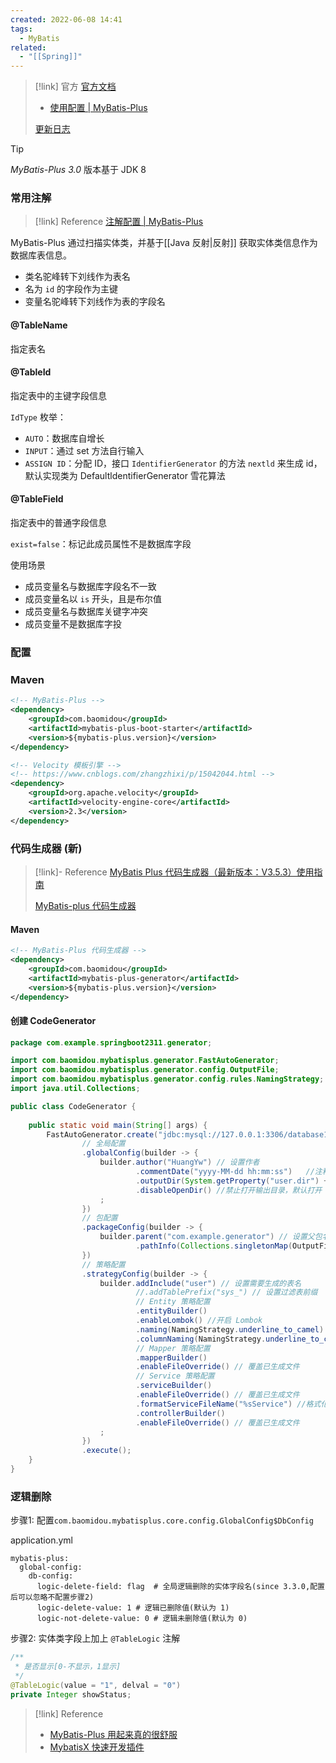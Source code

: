 ```yaml
---
created: 2022-06-08 14:41
tags:
  - MyBatis
related:
  - "[[Spring]]"
---
```

> [!link] 官方
> [官方文档](https://baomidou.com/)
> - [使用配置 | MyBatis-Plus](https://baomidou.com/reference/)
> 
> [更新日志](https://github.com/baomidou/mybatis-plus/blob/3.0/CHANGELOG.md)

> [!tip] 
> *MyBatis-Plus 3.0* 版本基于 JDK 8

### 常用注解

> [!link] Reference
> [注解配置 | MyBatis-Plus](https://baomidou.com/reference/annotation/)

MyBatis-Plus 通过扫描实体类，并基于[[Java 反射|反射]] 获取实体类信息作为数据库表信息。
- 类名驼峰转下刘线作为表名
- 名为 `id` 的字段作为主键
- 变量名驼峰转下刘线作为表的字段名

#### @TableName

指定表名

#### @TableId

指定表中的主键字段信息

`IdType` 枚举：
- `AUTO`：数据库自增长
- `INPUT`：通过 set 方法自行输入
- `ASSIGN ID`：分配 ID，接口 `IdentifierGenerator` 的方法 `nextld` 来生成 id，默认实现类为 DefaultldentifierGenerator 雪花算法

#### @TableField

指定表中的普通字段信息

`exist=false`：标记此成员属性不是数据库字段

使用场景
- 成员变量名与数据库字段名不一致
- 成员变量名以 `is` 开头，且是布尔值
- 成员变量名与数据库关键字冲突
- 成员变量不是数据库字投

### 配置



### Maven

```xml
<!-- MyBatis-Plus -->  
<dependency>  
    <groupId>com.baomidou</groupId>  
    <artifactId>mybatis-plus-boot-starter</artifactId>  
    <version>${mybatis-plus.version}</version>  
</dependency>

<!-- Velocity 模板引擎 -->  
<!-- https://www.cnblogs.com/zhangzhixi/p/15042044.html -->  
<dependency>  
    <groupId>org.apache.velocity</groupId>  
    <artifactId>velocity-engine-core</artifactId>  
    <version>2.3</version>  
</dependency>
```

### 代码生成器 (新)

> [!link]- Reference 
> [MyBatis Plus 代码生成器（最新版本：V3.5.3）使用指南](https://juejin.cn/post/7153855035896512526)
> 
> [MyBatis-plus 代码生成器](https://blog.csdn.net/weixin_44153921/article/details/121437088)

#### Maven

```xml
<!-- MyBatis-Plus 代码生成器 -->  
<dependency>  
    <groupId>com.baomidou</groupId>  
    <artifactId>mybatis-plus-generator</artifactId>  
    <version>${mybatis-plus.version}</version>  
</dependency>
```

#### 创建 CodeGenerator

```java
package com.example.springboot2311.generator;  

import com.baomidou.mybatisplus.generator.FastAutoGenerator;  
import com.baomidou.mybatisplus.generator.config.OutputFile;  
import com.baomidou.mybatisplus.generator.config.rules.NamingStrategy;  
import java.util.Collections;  

public class CodeGenerator {  
  
    public static void main(String[] args) {  
        FastAutoGenerator.create("jdbc:mysql://127.0.0.1:3306/database1123?useUnicode=true&characterEncoding=utf-8&useSSL=false&serverTimezone=Asia/Shanghai", "root", "12345")  
                // 全局配置  
                .globalConfig(builder -> {  
                    builder.author("HuangYw") // 设置作者  
                            .commentDate("yyyy-MM-dd hh:mm:ss")   //注释日期  
                            .outputDir(System.getProperty("user.dir") + "/src/main/java") // 指定输出目录  
                            .disableOpenDir() //禁止打开输出目录，默认打开  
                    ;  
                })  
                // 包配置  
                .packageConfig(builder -> {  
                    builder.parent("com.example.generator") // 设置父包名  
                            .pathInfo(Collections.singletonMap(OutputFile.xml, System.getProperty("user.dir") + "/src/main/resources/mappers")); // 设置mapperXml生成路径  
                })  
                // 策略配置  
                .strategyConfig(builder -> {  
                    builder.addInclude("user") // 设置需要生成的表名  
                            //.addTablePrefix("sys_") // 设置过滤表前缀  
                            // Entity 策略配置  
                            .entityBuilder()  
                            .enableLombok() //开启 Lombok                            .enableFileOverride() // 覆盖已生成文件  
                            .naming(NamingStrategy.underline_to_camel)  //数据库表映射到实体的命名策略：下划线转驼峰命  
                            .columnNaming(NamingStrategy.underline_to_camel)    //数据库表字段映射到实体的命名策略：下划线转驼峰命  
                            // Mapper 策略配置  
                            .mapperBuilder()  
                            .enableFileOverride() // 覆盖已生成文件  
                            // Service 策略配置  
                            .serviceBuilder()  
                            .enableFileOverride() // 覆盖已生成文件  
                            .formatServiceFileName("%sService") //格式化 service 接口文件名称，%s进行匹配表名，如 UserService                            .formatServiceImplFileName("%sServiceImpl") //格式化 service 实现类文件名称，%s进行匹配表名，如 UserServiceImpl                            // Controller 策略配置  
                            .controllerBuilder()  
                            .enableFileOverride() // 覆盖已生成文件  
                    ;  
                })  
                .execute();  
    }  
}
```

### 逻辑删除

步骤1: 配置`com.baomidou.mybatisplus.core.config.GlobalConfig$DbConfig`

application.yml
```properties
mybatis-plus:
  global-config:
    db-config:
      logic-delete-field: flag  # 全局逻辑删除的实体字段名(since 3.3.0,配置后可以忽略不配置步骤2)
      logic-delete-value: 1 # 逻辑已删除值(默认为 1)
      logic-not-delete-value: 0 # 逻辑未删除值(默认为 0)
```

步骤2: 实体类字段上加上 `@TableLogic` 注解
```java
/**
 * 是否显示[0-不显示，1显示]
 */
@TableLogic(value = "1", delval = "0")
private Integer showStatus;
```

> [!link] Reference
> - [MyBatis-Plus 用起来真的很舒服](https://www.cnblogs.com/l-y-h/p/12859477.html)
> - [MybatisX 快速开发插件](https://mp.baomidou.com/guide/mybatisx-idea-plugin.html#%E5%8A%9F%E8%83%BD)
